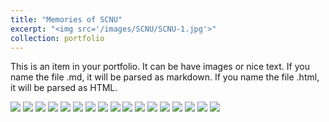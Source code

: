 ```yaml
---
title: "Memories of SCNU"
excerpt: "<img src='/images/SCNU/SCNU-1.jpg'>"
collection: portfolio
---
```


This is an item in your portfolio. It can be have images or nice text. If you name the file .md, it will be parsed as markdown. If you name the file .html, it will be parsed as HTML.  

<img src='/images/500x300.png'>

<img src='/images/SCNU/SCNU-1.jpg'>
<img src='/images/SCNU/SCNU-2.jpg'>
<img src='/images/SCNU/SCNU-3.jpg'>
<img src='/images/SCNU/SCNU-4.jpg'>
<img src='/images/SCNU/SCNU-5.jpg'>
<img src='/images/SCNU/SCNU-6.jpg'>
<img src='/images/SCNU/SCNU-7.jpg'>
<img src='/images/SCNU/SCNU-8.jpg'>
<img src='/images/SCNU/SCNU-9.jpg'>
<img src='/images/SCNU/SCNU-10.jpg'>
<img src='/images/SCNU/SCNU-11.jpg'>
<img src='/images/SCNU/SCNU-12.jpg'>
<img src='/images/SCNU/SCNU-13.jpg'>
<img src='/images/SCNU/SCNU-14.jpg'>
<img src='/images/SCNU/SCNU-15.jpg'>
<img src='/images/SCNU/SCNU-16.jpg'>
